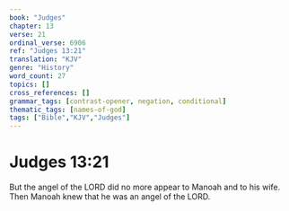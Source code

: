 ```yaml
---
book: "Judges"
chapter: 13
verse: 21
ordinal_verse: 6906
ref: "Judges 13:21"
translation: "KJV"
genre: "History"
word_count: 27
topics: []
cross_references: []
grammar_tags: [contrast-opener, negation, conditional]
thematic_tags: [names-of-god]
tags: ["Bible","KJV","Judges"]
---
```


# Judges 13:21

But the angel of the LORD did no more appear to Manoah and to his wife. Then Manoah knew that he was an angel of the LORD.
